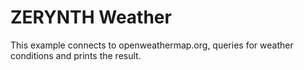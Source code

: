 ZERYNTH Weather
=================

This example connects to openweathermap.org, queries for weather conditions and prints the result.
